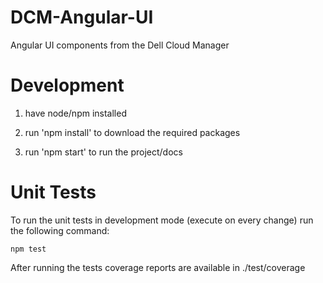 DCM-Angular-UI
===============

Angular UI components from the Dell Cloud Manager


Development
===========

1) have node/npm installed

2) run 'npm install' to download the required packages

3) run 'npm start' to run the project/docs


Unit Tests
==========

To run the unit tests in development mode (execute on every change) run the following command:

```
npm test
```

After running the tests coverage reports are available in ./test/coverage